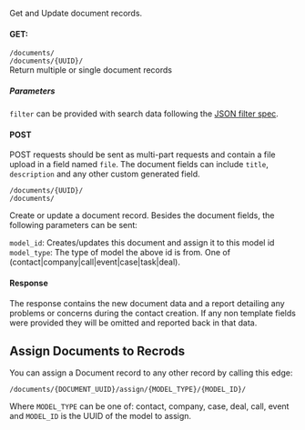 Get and Update document records.

#### GET:
`/documents/`  
`/documents/{UUID}/`  
Return multiple or single document records

##### Parameters 
`filter` can be provided with search data following the [JSON filter spec](/crmasp/crmpro/wiki/Dynamic-Model-Filtering).

#### POST

POST requests should be sent as multi-part requests and contain a file upload in a field named `file`.
The document fields can include `title`, `description` and any other custom generated field.

`/documents/{UUID}/`  
`/documents/`

Create or update a document record.
Besides the document fields, the following parameters can be sent:

`model_id`: Creates/updates this document and assign it to this model id
`model_type`: The type of model the above id is from. One of (contact|company|call|event|case|task|deal).   

#### Response

The response contains the new document data and a report detailing any problems or concerns during
the contact creation. If any non template fields were provided they will be omitted and reported
back in that data.

## Assign Documents to Recrods

You can assign a Document record to any other record by calling this edge:

`/documents/{DOCUMENT_UUID}/assign/{MODEL_TYPE}/{MODEL_ID}/`

Where `MODEL_TYPE` can be one of: contact, company, case, deal, call, event and `MODEL_ID` is the UUID of the model to assign.